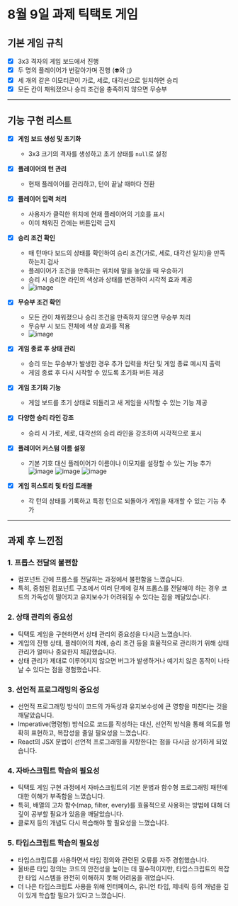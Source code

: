 # 8월 9일 과제 틱택토 게임

## 기본 게임 규칙

- [x] 3x3 격자의 게임 보드에서 진행
- [x] 두 명의 플레이어가 번갈아가며 진행 (`👽`와 `👻`)
- [x] 세 개의 같은 이모티콘이 가로, 세로, 대각선으로 일치하면 승리
- [x] 모든 칸이 채워졌으나 승리 조건을 충족하지 않으면 무승부

---

## 기능 구현 리스트

- [x] **게임 보드 생성 및 초기화**

  - 3x3 크기의 격자를 생성하고 초기 상태를 `null`로 설정

- [x] **플레이어의 턴 관리**

  - 현재 플레이어를 관리하고, 턴이 끝날 때마다 전환

- [x] **플레이어 입력 처리**

  - 사용자가 클릭한 위치에 현재 플레이어의 기호를 표시
  - 이미 채워진 칸에는 버튼입력 금지

- [x] **승리 조건 확인**

  - 매 턴마다 보드의 상태를 확인하여 승리 조건(가로, 세로, 대각선 일치)을 만족하는지 검사
  - 플레이어가 조건을 만족하는 위치에 말을 놓았을 때 우승하기
  - 승리 시 승리한 라인의 색상과 상태를 변경하여 시각적 효과 제공
  - ![image](https://github.com/user-attachments/assets/e2fac9e5-5445-443d-ade7-ccfe5b73bd3b)

- [x] **무승부 조건 확인**

  - 모든 칸이 채워졌으나 승리 조건을 만족하지 않으면 무승부 처리
  - 무승부 시 보드 전체에 색상 효과를 적용
  - ![image](https://github.com/user-attachments/assets/7205fa32-ebb3-4934-9552-2f5db5b6c869)

- [x] **게임 종료 후 상태 관리**

  - 승리 또는 무승부가 발생한 경우 추가 입력을 차단 및 게임 종료 메시지 출력
  - 게임 종료 후 다시 시작할 수 있도록 초기화 버튼 제공

- [x] **게임 초기화 기능**

  - 게임 보드를 초기 상태로 되돌리고 새 게임을 시작할 수 있는 기능 제공

- [x] **다양한 승리 라인 강조**

  - 승리 시 가로, 세로, 대각선의 승리 라인을 강조하여 시각적으로 표시

- [x] **플레이어 커스텀 이름 설정**

  - 기본 기호 대신 플레이어가 이름이나 이모지를 설정할 수 있는 기능 추가
    ![image](https://github.com/user-attachments/assets/d6cf7b99-dc9d-4109-a91b-3e42bf779a69)
    ![image](https://github.com/user-attachments/assets/ed841330-dc30-4c49-8a12-4cd6bc02b0bc)
    ![image](https://github.com/user-attachments/assets/d8186fb0-d0e9-4a64-a89b-f2808f98e655)

- [x] **게임 히스토리 및 타임 트래블**

  - 각 턴의 상태를 기록하고 특정 턴으로 되돌아가 게임을 재개할 수 있는 기능 추가

---

## 과제 후 느낀점

### 1. 프롭스 전달의 불편함

- 컴포넌트 간에 프롭스를 전달하는 과정에서 불편함을 느꼈습니다.
- 특히, 중첩된 컴포넌트 구조에서 여러 단계에 걸쳐 프롭스를 전달해야 하는 경우 코드의 가독성이 떨어지고 유지보수가 어려워질 수 있다는 점을 깨달았습니다.

### 2. 상태 관리의 중요성

- 틱택토 게임을 구현하면서 상태 관리의 중요성을 다시금 느꼈습니다.
- 게임의 진행 상태, 플레이어의 차례, 승리 조건 등을 효율적으로 관리하기 위해 상태 관리가 얼마나 중요한지 체감했습니다.
- 상태 관리가 제대로 이루어지지 않으면 버그가 발생하거나 예기치 않은 동작이 나타날 수 있다는 점을 경험했습니다.

### 3. 선언적 프로그래밍의 중요성

- 선언적 프로그래밍 방식이 코드의 가독성과 유지보수성에 큰 영향을 미친다는 것을 깨달았습니다.
- Imperative(명령형) 방식으로 코드를 작성하는 대신, 선언적 방식을 통해 의도를 명확히 표현하고, 복잡성을 줄일 필요성을 느꼈습니다.
- React의 JSX 문법이 선언적 프로그래밍을 지향한다는 점을 다시금 상기하게 되었습니다.

### 4. 자바스크립트 학습의 필요성

- 틱택토 게임 구현 과정에서 자바스크립트의 기본 문법과 함수형 프로그래밍 패턴에 대한 이해가 부족함을 느꼈습니다.
- 특히, 배열의 고차 함수(map, filter, every)를 효율적으로 사용하는 방법에 대해 더 깊이 공부할 필요가 있음을 깨달았습니다.
- 클로저 등의 개념도 다시 복습해야 할 필요성을 느꼈습니다.

### 5. 타입스크립트 학습의 필요성

- 타입스크립트를 사용하면서 타입 정의와 관련된 오류를 자주 경험했습니다.
- 올바른 타입 정의는 코드의 안전성을 높이는 데 필수적이지만, 타입스크립트의 복잡한 타입 시스템을 완전히 이해하지 못해 어려움을 겪었습니다.
- 더 나은 타입스크립트 사용을 위해 인터페이스, 유니언 타입, 제네릭 등의 개념을 깊이 있게 학습할 필요가 있다고 느꼈습니다.
